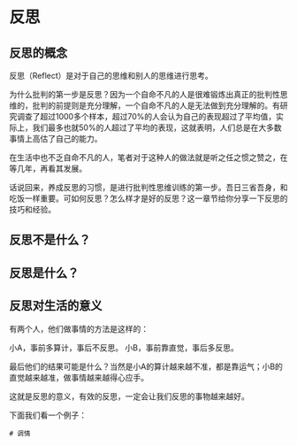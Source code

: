 # 反思

## 反思的概念

反思（Reflect）是对于自己的思维和别人的思维进行思考。

为什么批判的第一步是反思？因为一个自命不凡的人是很难锻炼出真正的批判性思维的，批判的前提则是充分理解，一个自命不凡的人是无法做到充分理解的。有研究调查了超过1000多个样本，超过70%的人会认为自己的表现超过了平均值，实际上，我们最多也就50%的人超过了平均的表现，这就表明，人们总是在大多数事情上高估了自己的能力。

在生活中也不乏自命不凡的人，笔者对于这种人的做法就是听之任之惯之赞之，在等几年，再看其发展。

话说回来，养成反思的习惯，是进行批判性思维训练的第一步。吾日三省吾身，和吃饭一样重要。可如何反思？怎么样才是好的反思？这一章节给你分享一下反思的技巧和经验。

## 反思不是什么？

## 反思是什么？



## 反思对生活的意义

有两个人，他们做事情的方法是这样的：

小A，事前多算计，事后不反思。
小B，事前靠直觉，事后多反思。

最后他们的结果可能是什么？当然是小A的算计越来越不准，都是靠运气；小B的直觉越来越准，做事情越来越得心应手。

这就是反思的意义，有效的反思，一定会让我们反思的事物越来越好。

下面我们看一个例子：

```
# 调情



```


